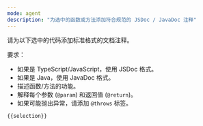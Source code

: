 ```yaml
---
mode: agent
description: "为选中的函数或方法添加符合规范的 JSDoc / JavaDoc 注释"
---
```

请为以下选中的代码添加标准格式的文档注释。

要求：
- 如果是 TypeScript/JavaScript，使用 JSDoc 格式。
- 如果是 Java，使用 JavaDoc 格式。
- 描述函数/方法的功能。
- 解释每个参数 (`@param`) 和返回值 (`@return`)。
- 如果可能抛出异常，请添加 `@throws` 标签。

```
{{selection}}
```
